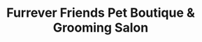 ---
title: "Furrever Friends Pet Boutique & Grooming Salon"
url: /liverpool/furrever-friends-pet-boutique-and-grooming-salon/
shop: pet grooming
---